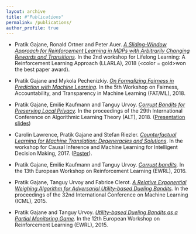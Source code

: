 ```yaml
---
layout: archive
title: #"Publications"
permalink: /publications/
author_profile: true
---
```

* Pratik Gajane, Ronald Ortner and Peter Auer. <i>[A Sliding-Window Approach for Reinforcement Learning in MDPs with Arbitrarily Changing Rewards and Transitions](https://drive.google.com/file/d/1FHAgRpUPcO4YBjg3meK47d3VZozIwIx5/view).</i> In the 2nd workshop for Lifelong Learning: A Reinforcement Learning Approach (LLARLA), 2018 (<color = gold>won the best paper award</color>).

* Pratik Gajane and Mykola Pechenizkiy. <i>[On Formalizing Fairness in Prediction with Machine Learning](https://www.fatml.org/media/documents/formalizing_fairness_in_prediction_with_ml.pdf).</i> In the 5th Workshop on Fairness, Accountability, and Transparency in Machine Learning (FAT/ML), 2018.

* Pratik Gajane, Emilie Kaufmann and Tanguy Urvoy. <i>[Corrupt Bandits for Preserving Local Privacy](https://proceedings.mlr.press/v83/gajane18a.html).</i> In the proceedings of the 29th International Conference on Algorithmic Learning Theory (ALT), 2018. ([Presentation slides](https://pratikgajane.files.wordpress.com/2018/07/alt-2018-talk.pdf))

* Carolin Lawrence, Pratik Gajane and Stefan Riezler. <i>[Counterfactual Learning for Machine Translation: Degeneracies and Solutions](https://www.cl.uni-heidelberg.de/~riezler/publications/papers/NIPS2017.pdf)</i>. In the workshop for Causal Inference and Machine Learning for Intelligent Decision Making, 2017. ([Poster](https://carolinlawrence.github.io/posters/17NIPS_WITWN.pdf)).

* Pratik Gajane, Emilie Kaufmann and Tanguy Urvoy. <i>[Corrupt bandits](https://ewrl.files.wordpress.com/2016/11/ewrl13-2016-submission_04.pdf).</i> In the 13th European Workshop on Reinforcement Learning (EWRL), 2016.

* Pratik Gajane, Tanguy Urvoy and Fabrice Clerot. <i>[A Relative Exponential Weighing Algorithm for Adversarial Utility-based Dueling Bandits](https://proceedings.mlr.press/v37/gajane15).</i> In the proceedings of the 32nd International Conference on Machine Learning (ICML), 2015.

* Pratik Gajane and Tanguy Urvoy.  <i>[Utility-based Dueling Bandits as a Partial Monitoring Game](https://arxiv.org/abs/1507.02750).</i> In the 12th European Workshop on Reinforcement Learning (EWRL), 2015.
